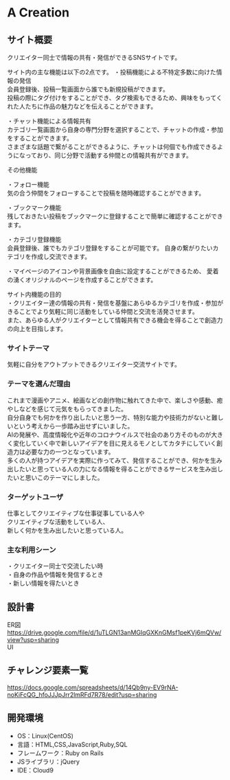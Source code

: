 # A Creation

## サイト概要
クリエイター同士で情報の共有・発信ができるSNSサイトです。

サイト内の主な機能は以下の2点です。
・投稿機能による不特定多数に向けた情報の発信<br>
会員登録後、投稿一覧画面から誰でも新規投稿ができます。<br>
投稿の際にタグ付けをすることができ、タグ検索もできるため、興味をもってくれた人たちに作品の魅力などを伝えることができます。

・チャット機能による情報共有<br>
カテゴリ一覧画面から自身の専門分野を選択することで、チャットの作成・参加をすることができます。<br>
さまざまな話題で繋がることができるように、チャットは何個でも作成できるようになっており、同じ分野で活動する仲間との情報共有ができます。


その他機能

・フォロー機能<br>
気の合う仲間をフォローすることで投稿を随時確認することができます。

・ブックマーク機能<br>
残しておきたい投稿をブックマークに登録することで簡単に確認することができます。

・カテゴリ登録機能<br>
会員登録後、誰でもカテゴリ登録をすることが可能です。
自身の繋がりたいカテゴリを作成し交流できます。

・マイページのアイコンや背景画像を自由に設定することができるため、
愛着の湧くオリジナルのページを作成することができます。


サイト内機能の目的<br>
・クリエイター達の情報の共有・発信を基盤にあらゆるカテゴリを作成・参加がきることでより気軽に同じ活動をしている仲間と交流を活発させます。<br>
また、あらゆる人がクリエイターとして情報共有できる機会を得ることで創造力の向上を目指します。


### サイトテーマ
気軽に自分をアウトプットできるクリエイター交流サイトです。

### テーマを選んだ理由
これまで漫画やアニメ、絵画などの創作物に触れてきた中で、楽しさや感動、癒やしなどを感じて元気をもらってきました。 <br>
自分自身でも何かを作り出したいと思う一方、特別な能力や技術力がないと難しいという考えから一歩踏み出せずにいました。<br>
AIの発展や、高度情報化や近年のコロナウイルスで社会のあり方そのものが大きく変化していく中で新しいアイデアを目に見えるモノとしてカタチにしていく創造力は必要な力の一つとなっています。<br>
多くの人が持つアイデアを実際に作ってみて、発信することができ、何かを生み出したいと思っている人の力になる情報を得ることができるサービスを生み出したいと思いこのテーマにしました。


### ターゲットユーザ
仕事としてクリエイティブな仕事従事している人や<br>
クリエイティブな活動をしている人、<br>
新しく何かを生み出したいと思っている人。

### 主な利用シーン
・クリエイター同士で交流したい時<br>
・自身の作品や情報を発信するとき<br>
・新しい情報を得たいとき


## 設計書
ER図<br>
https://drive.google.com/file/d/1uTLGN13anMGIqGXKnGMsf1peKVj6mQVw/view?usp=sharing<br>
UI

## チャレンジ要素一覧
https://docs.google.com/spreadsheets/d/14Qb9ny-EV9rNA-noKiFcQG_hfoJJJpJrr2lmRFd7R78/edit?usp=sharing

## 開発環境
- OS：Linux(CentOS)
- 言語：HTML,CSS,JavaScript,Ruby,SQL
- フレームワーク：Ruby on Rails
- JSライブラリ：jQuery
- IDE：Cloud9